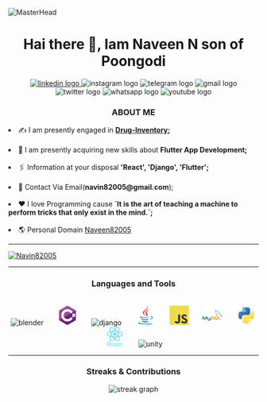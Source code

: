 <!-- ![Banner Image](https://github.com/Navin82005/Navin82005/blob/main/github-profile-banner.png) -->
![MasterHead](https://media2.giphy.com/headers/GitHub/w8ZJLtJbmuph.gif)
<div class="about-div">
    <h1 align="center">Hai there 👋, Iam Naveen N son of Poongodi</h1>
<!--     <div>
        <p align="left">
            <img align="left"
                src="https://komarev.com/ghpvc/?username=navin82005&label=Profile%20views&color=0e75b6&style=flat"
                alt="navin82005" />
        </p>
        <div align="right">Quick connect <a href="https://www.linkedin.com/in/naveenn82005">
                <img src="https://raw.githubusercontent.com/rahuldkjain/github-profile-readme-generator/master/src/images/icons/Social/linked-in-alt.svg"
                    alt="https://www.linkedin.com/in/naveen82005/" height="20" width="30" />
            </a>
        </div>
    </div> -->
    <div align="center">
      <a href="https://www.linkedin.com/in/naveen82005/">
      <img src="https://img.shields.io/static/v1?message=LinkedIn&logo=linkedin&label=&color=0077B5&logoColor=white&labelColor=&style=for-the-badge" height="25" alt="linkedin logo"  />
      </a>
      <img src="https://img.shields.io/static/v1?message=Instagram&logo=instagram&label=&color=E4405F&logoColor=white&labelColor=&style=for-the-badge" height="25" alt="instagram logo"  />
      <img src="https://img.shields.io/static/v1?message=Telegram&logo=telegram&label=&color=2CA5E0&logoColor=white&labelColor=&style=for-the-badge" height="25" alt="telegram logo"  />
      <img src="https://img.shields.io/static/v1?message=Gmail&logo=gmail&label=&color=D14836&logoColor=white&labelColor=&style=for-the-badge" height="25" alt="gmail logo"  />
      <img src="https://img.shields.io/static/v1?message=Twitter&logo=twitter&label=&color=1DA1F2&logoColor=white&labelColor=&style=for-the-badge" height="25" alt="twitter logo"  />
      <img src="https://img.shields.io/static/v1?message=Whatsapp&logo=whatsapp&label=&color=25D366&logoColor=white&labelColor=&style=for-the-badge" height="25" alt="whatsapp logo"  />
      <img src="https://img.shields.io/static/v1?message=Youtube&logo=youtube&label=&color=FF0000&logoColor=white&labelColor=&style=for-the-badge" height="25" alt="youtube logo"  />
    </div>
    <h3 align="center" class="AboutMe">ABOUT ME</h3>
    <li>✍️ I am presently engaged in <b><a target="_blank" href="https://github.com/Nitin1112/Drug-inventory/">Drug-Inventory</a>;</b></li>
    <br />
    <li>📝 I am presently acquiring new skills about <b>Flutter App Development;</b></li>
    <br />
    <li>🖇️ Information at your disposal <b>'React', 'Django', 'Flutter';</b></li>
    <br />
    <li>📨 Contact Via Email(<b>navin82005@gmail.com</b>);</li>
    <br />
    <li>❤️ I love Programming cause <b>`It is the art of teaching a machine to perform tricks that only
            exist in the mind.`;</b></li>
    <br />
    <li>🌎 Personal Domain <a target="_blank" href="https://naveen82005.netlify.app/">Naveen82005</a></li>
</div>

<hr />
<p align="left"> <a href="https://github.com/ryo-ma/github-profile-trophy"><img src="https://github-profile-trophy.vercel.app/?username=Navin82005" alt="Navin82005" /></a> </p>
<hr />
<h3 align="center" class="LanguagesandTools">Languages and Tools</h3>
<br />
<div align="center" class="LanguagesandToolsDiv">
    <img src="https://download.blender.org/branding/community/blender_community_badge_white.svg" alt="blender"
        width="40" height="40" />
    <img width="20" />
    <img src="https://raw.githubusercontent.com/devicons/devicon/master/icons/csharp/csharp-original.svg" alt="csharp"
        width="40" height="40" />
    <img width="20" />
    <img src="https://cdn.worldvectorlogo.com/logos/django.svg" alt="django" width="40" height="40" />
    <img width="20" />
    <img src="https://raw.githubusercontent.com/devicons/devicon/master/icons/java/java-original.svg" alt="java"
        width="40" height="40" />
    <img width="20" />
    <img src="https://raw.githubusercontent.com/devicons/devicon/master/icons/javascript/javascript-original.svg"
        alt="javascript" width="40" height="40" /> </a>
    <img width="20" />
    <img src="https://raw.githubusercontent.com/devicons/devicon/master/icons/mysql/mysql-original-wordmark.svg"
        alt="mysql" width="40" height="40" />
    <img width="20" />
    <img src="https://raw.githubusercontent.com/devicons/devicon/master/icons/python/python-original.svg" alt="python"
        width="40" height="40" />
    <img width="20" />
    <img src="https://raw.githubusercontent.com/devicons/devicon/master/icons/react/react-original-wordmark.svg"
        alt="react" width="40" height="40" />
    <img width="20" />
    <img src="https://www.vectorlogo.zone/logos/unity3d/unity3d-icon.svg" alt="unity" width="40" height="40" />
    <img width="20" />
</div>
<hr />
<h3 align="center">Streaks & Contributions</h3>
<div align="center">
    <img src="https://streak-stats.demolab.com?user=Navin82005&locale=en&mode=daily&theme=dark&hide_border=false&border_radius=5&order=3"
        height="220" alt="streak graph" />
</div>
